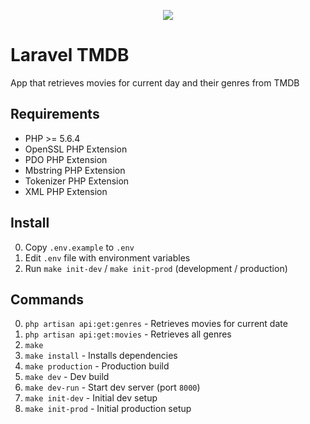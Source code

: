 <p align="center"><img src="https://laravel.com/assets/img/components/logo-laravel.svg"></p>

# Laravel TMDB
App that retrieves movies for current day and their genres from TMDB

## Requirements
 - PHP >= 5.6.4
 - OpenSSL PHP Extension
 - PDO PHP Extension
 - Mbstring PHP Extension
 - Tokenizer PHP Extension
 - XML PHP Extension

## Install
0. Copy `.env.example` to `.env`
0. Edit `.env` file with environment variables
0. Run `make init-dev` / `make init-prod` (development / production)

## Commands
0. `php artisan api:get:genres` - Retrieves movies for current date
0. `php artisan api:get:movies` - Retrieves all genres
0. `make` 
0. `make install` - Installs dependencies
0. `make production` - Production build
0. `make dev` - Dev build
0. `make dev-run` - Start dev server (port `8000`)
0. `make init-dev` - Initial dev setup
0. `make init-prod` - Initial production setup